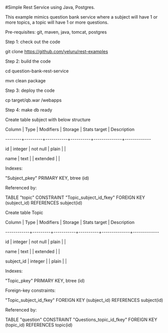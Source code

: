#Simple Rest Service using Java, Postgres. 

This example mimics question bank service where a subject will have 1 or more topics, a topic will have 1 or more questions.

Pre-requisites: git, maven, java, tomcat, postgres

Step 1: check out the code

git clone https://github.com/yeluru/rest-examples

Step 2: build the code

cd question-bank-rest-service

mvn clean package

Step 3: deploy the code

cp target/qb.war <tomcat-installation-directory>/webapps

Step 4: make db ready

Create table subject with below structure

Column |  Type   | Modifiers | Storage  | Stats target | Description 

--------+---------+-----------+----------+--------------+-------------

id     | integer | not null  | plain    |              | 

name   | text    |           | extended |              | 

Indexes:

"Subject_pkey" PRIMARY KEY, btree (id)

Referenced by:

TABLE "topic" CONSTRAINT "Topic_subject_id_fkey" FOREIGN KEY (subject_id) REFERENCES subject(id)

Create table Topic

   Column   |  Type   | Modifiers | Storage  | Stats target | Description 

------------+---------+-----------+----------+--------------+-------------

id         | integer | not null  | plain    |              | 

name       | text    |           | extended |              | 

subject_id | integer |           | plain    |              | 

Indexes:

"Topic_pkey" PRIMARY KEY, btree (id)

Foreign-key constraints:

"Topic_subject_id_fkey" FOREIGN KEY (subject_id) REFERENCES subject(id)

Referenced by:

TABLE "question" CONSTRAINT "Questions_topic_id_fkey" FOREIGN KEY (topic_id) REFERENCES topic(id)

